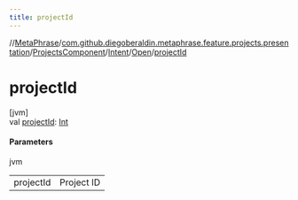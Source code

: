 ```yaml
---
title: projectId
---
```

//[MetaPhrase](../../../../../index.html)/[com.github.diegoberaldin.metaphrase.feature.projects.presentation](../../../index.html)/[ProjectsComponent](../../index.html)/[Intent](../index.html)/[Open](index.html)/[projectId](project-id.html)



# projectId



[jvm]\
val [projectId](project-id.html): [Int](https://kotlinlang.org/api/latest/jvm/stdlib/kotlin/-int/index.html)



#### Parameters


jvm

| | |
|---|---|
| projectId | Project ID |




